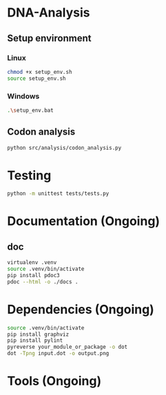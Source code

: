 # DNA-Analysis

## Setup environment

### Linux
```bash
chmod +x setup_env.sh
source setup_env.sh
```

### Windows
```bash
.\setup_env.bat
```

## Codon analysis

```bash
python src/analysis/codon_analysis.py
```

# Testing

```bash
python -m unittest tests/tests.py

```

# Documentation (Ongoing)

## doc

```bash
virtualenv .venv
source .venv/bin/activate
pip install pdoc3
pdoc --html -o ./docs .
```

# Dependencies (Ongoing)

```bash
source .venv/bin/activate
pip install graphviz
pip install pylint
pyreverse your_module_or_package -o dot
dot -Tpng input.dot -o output.png
```

# Tools (Ongoing)
